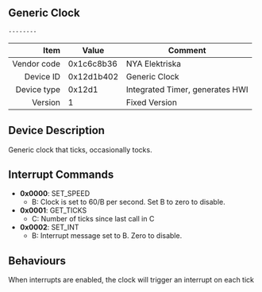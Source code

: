 Generic Clock
----

```
--------
```

|     Item       |   Value    |   Comment
| -------------: | ---------- | ----------------
|    Vendor code | 0x1c6c8b36 | NYA Elektriska
|      Device ID | 0x12d1b402 | Generic Clock
|    Device type | 0x12d1     | Integrated Timer, generates HWI
|        Version | 1          | Fixed Version

Device Description
----
Generic clock that ticks, occasionally tocks. 

Interrupt Commands
----

 - **0x0000**: SET_SPEED
 	- B: Clock is set to 60/B per second. Set B to zero to disable.
 - **0x0001**: GET_TICKS
 	- C: Number of ticks since last call in C
 - **0x0002**: SET_INT
 	- B: Interrupt message set to B. Zero to disable.


Behaviours
----
When interrupts are enabled, the clock will trigger an interrupt on each tick 